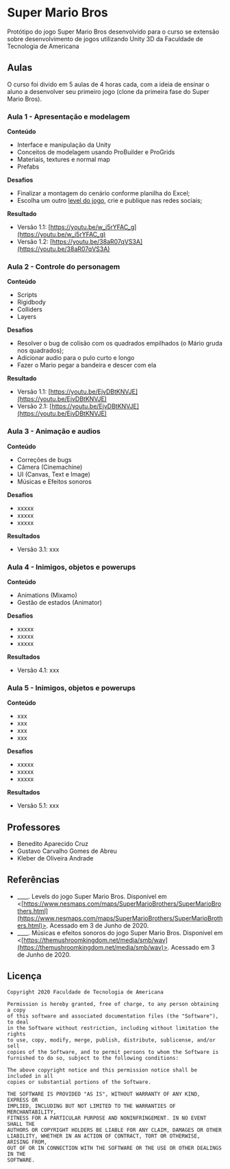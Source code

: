 # Super Mario Bros

Protótipo do jogo Super Mario Bros desenvolvido para o curso se extensão sobre desenvolvimento de jogos utilizando Unity 3D da Faculdade de Tecnologia de Americana

## Aulas

O curso foi divido em 5 aulas de 4 horas cada, com a ideia de ensinar o aluno a desenvolver seu primeiro jogo (clone da primeira fase do Super Mario Bros).

### Aula 1 - Apresentação e modelagem

**Conteúdo**
* Interface e manipulação da Unity
* Conceitos de modelagem usando ProBuilder e ProGrids
* Materiais, textures e normal map
* Prefabs

**Desafios**
* Finalizar a montagem do cenário conforme planilha do Excel;
* Escolha um outro [level do jogo](http://ian-albert.com/games/super_mario_bros_maps/), crie e publique nas redes sociais;

**Resultado**
* Versão 1.1: [https://youtu.be/w_i5rYFAC_g](https://youtu.be/w_i5rYFAC_g)
* Versão 1.2: [https://youtu.be/38aR07qVS3A](https://youtu.be/38aR07qVS3A)

### Aula 2 - Controle do personagem

**Conteúdo**
* Scripts
* Rigidbody
* Colliders
* Layers

**Desafios**
* Resolver o bug de colisão com os quadrados empilhados (o Mário gruda nos quadrados);
* Adicionar audio para o pulo curto e longo
* Fazer o Mario pegar a bandeira e descer com ela

**Resultado**
* Versão 1.1: [https://youtu.be/EjvDBtKNVJE](https://youtu.be/EjvDBtKNVJE)
* Versão 2.1: [https://youtu.be/EjvDBtKNVJE](https://youtu.be/EjvDBtKNVJE)

### Aula 3 - Animação e audios

**Conteúdo**
* Correções de bugs
* Câmera (Cinemachine)
* UI (Canvas, Text e Image)
* Músicas e Efeitos sonoros

**Desafios**
* xxxxx
* xxxxx
* xxxxx

**Resultados**
* Versão 3.1: xxx 

### Aula 4 - Inimigos, objetos e powerups

**Conteúdo**
* Animations (Mixamo)
* Gestão de estados (Animator)

**Desafios**
* xxxxx
* xxxxx
* xxxxx

**Resultados**
* Versão 4.1: xxx 

### Aula 5 - Inimigos, objetos e powerups

**Conteúdo**
* xxx
* xxx
* xxx
* xxx

**Desafios**
* xxxxx
* xxxxx
* xxxxx

**Resultados**
* Versão 5.1: xxx 

## Professores

* Benedito Aparecido Cruz
* Gustavo Carvalho Gomes de Abreu
* Kleber de Oliveira Andrade

## Referências

* ____. Levels do jogo Super Mario Bros. Disponível em <[https://www.nesmaps.com/maps/SuperMarioBrothers/SuperMarioBrothers.html](https://www.nesmaps.com/maps/SuperMarioBrothers/SuperMarioBrothers.html)>. Acessado em 3 de Junho de 2020. 
* ____. Músicas e efeitos sonoros do jogo Super Mario Bros. Disponível em <[https://themushroomkingdom.net/media/smb/wav](https://themushroomkingdom.net/media/smb/wav)>. Acessado em 3 de Junho de 2020.

## Licença

    Copyright 2020 Faculdade de Tecnologia de Americana

    Permission is hereby granted, free of charge, to any person obtaining a copy
    of this software and associated documentation files (the "Software"), to deal
    in the Software without restriction, including without limitation the rights
    to use, copy, modify, merge, publish, distribute, sublicense, and/or sell
    copies of the Software, and to permit persons to whom the Software is
    furnished to do so, subject to the following conditions:

    The above copyright notice and this permission notice shall be included in all
    copies or substantial portions of the Software.

    THE SOFTWARE IS PROVIDED "AS IS", WITHOUT WARRANTY OF ANY KIND, EXPRESS OR
    IMPLIED, INCLUDING BUT NOT LIMITED TO THE WARRANTIES OF MERCHANTABILITY,
    FITNESS FOR A PARTICULAR PURPOSE AND NONINFRINGEMENT. IN NO EVENT SHALL THE
    AUTHORS OR COPYRIGHT HOLDERS BE LIABLE FOR ANY CLAIM, DAMAGES OR OTHER
    LIABILITY, WHETHER IN AN ACTION OF CONTRACT, TORT OR OTHERWISE, ARISING FROM,
    OUT OF OR IN CONNECTION WITH THE SOFTWARE OR THE USE OR OTHER DEALINGS IN THE
    SOFTWARE.
